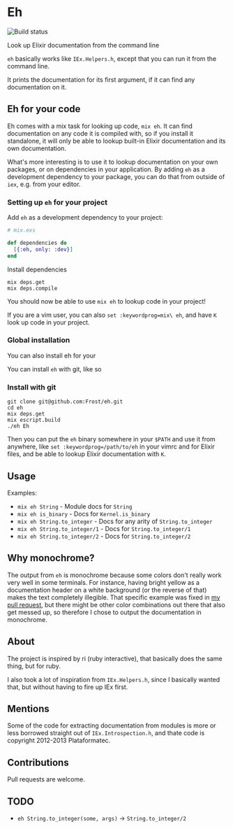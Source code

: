 # Eh

![Build status](http://img.shields.io/travis/Frost/eh.svg)

Look up Elixir documentation from the command line

`eh` basically works like `IEx.Helpers.h`, except that you can run it
from the command line.

It prints the documentation for its first argument, if it can find any
documentation on it.

## Eh for your code

Eh comes with a mix task for looking up code, `mix eh`. It can find
documentation on any code it is compiled with, so if you install it
standalone, it will only be able to lookup built-in Elixir documentation
and its own documentation.

What's more interesting is to use it to lookup documentation on your
own packages, or on dependencies in your application. By adding `eh` as
a development dependency to your package, you can do that from outside
of `iex`, e.g. from your editor.

### Setting up `eh` for your project

Add `eh` as a development dependency to your project:

```elixir
# mix.exs

def dependencies do
  [{:eh, only: :dev}]
end
```

Install dependencies

    mix deps.get
    mix deps.compile

You should now be able to use `mix eh` to lookup code in your project!

If you are a vim user, you can also `set :keywordprog=mix\ eh`, and have
`K` look up code in your project.

### Global installation

You can also install eh for your 

You can install `eh` with git, like so

### Install with git

    git clone git@github.com:Frost/eh.git
    cd eh
    mix deps.get
    mix escript.build
    ./eh Eh

Then you can put the `eh` binary somewhere in your `$PATH` and use it
from anywhere, like `set :keywordprog=/path/to/eh` in your vimrc and
for Elixir files, and be able to lookup Elixir documentation with `K`.

## Usage

Examples:

* `mix eh String`              - Module docs for `String`
* `mix eh is_binary`           - Docs for `Kernel.is_binary`
* `mix eh String.to_integer`   - Docs for any arity of `String.to_integer`
* `mix eh String.to_integer/1` - Docs for `String.to_integer/1`
* `mix eh String.to_integer/2` - Docs for `String.to_integer/2`

## Why monochrome?

The output from `eh` is monochrome because some colors don't really work
very well in some terminals. For instance, having bright yellow as a
documentation header on a white background (or the reverse of that)
makes the text completely illegible. That specific example was fixed in
[my pull request](https://github.com/elixir-lang/elixir/pull/2882), but
there might be other color combinations out there that also get messed
up, so therefore I chose to output the documentation in monochrome.

## About

The project is inspired by ri (ruby interactive), that basically does
the same thing, but for ruby.

I also took a lot of inspiration from `IEx.Helpers.h`, since I basically
wanted that, but without having to fire up IEx first.

## Mentions

Some of the code for extracting documentation from modules is more or
less borrowed straight out of `IEx.Introspection.h`, and thate code is
copyright 2012-2013 Plataformatec.

## Contributions

Pull requests are welcome.

## TODO

* `eh String.to_integer(some, args)` -> `String.to_integer/2`
